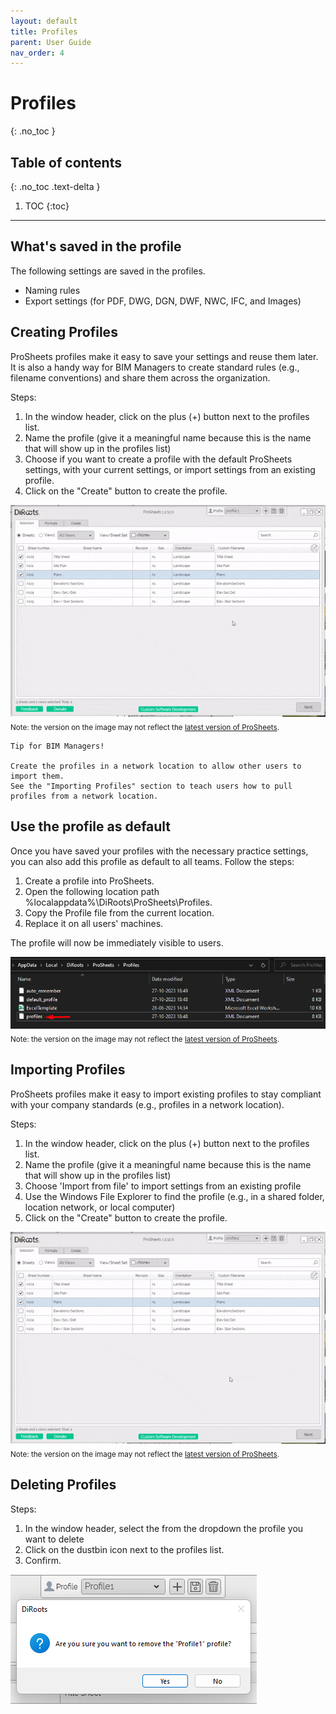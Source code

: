 ```yaml
---
layout: default
title: Profiles
parent: User Guide
nav_order: 4
---
```


# Profiles
{: .no_toc }

## Table of contents
{: .no_toc .text-delta }

1. TOC
{:toc}

---

## What's saved in the profile

The following settings are saved in the profiles.
- Naming rules
- Export settings (for PDF, DWG, DGN, DWF, NWC, IFC, and Images)

## Creating Profiles

ProSheets profiles make it easy to save your settings and reuse them later. It is also a handy way for BIM Managers to create standard rules (e.g., filename conventions) and share them across the organization.

Steps:
1. In the window header, click on the plus (+) button next to the profiles list.
2. Name the profile (give it a meaningful name because this is the name that will show up in the profiles list)
3. Choose if you want to create a profile with the default ProSheets settings, with your current settings, or import settings from an existing profile.
4. Click on the "Create" button to create the profile.

![ProSheets Creating profiles](../../assets/images/GIFs/Profiles/PS-Create-Profiles.gif)  
<sub>Note: the version on the image may not reflect the [latest version of ProSheets](https://diroots.com/revit-plugins/revit-to-pdf-dwg-dgn-dwf-nwc-ifc-and-images-with-prosheets/).</sub>

```
Tip for BIM Managers!  

Create the profiles in a network location to allow other users to import them.
See the "Importing Profiles" section to teach users how to pull profiles from a network location.
```

## Use the profile as default

Once you have saved your profiles with the necessary practice settings, you can also add this profile as default to all teams. Follow the steps:

1. Create a profile into ProSheets.
2. Open the following location path %localappdata%\DiRoots\ProSheets\Profiles.
3. Copy the Profile file from the current location.
4. Replace it on all users' machines.

The profile will now be immediately visible to users.

![ProSheets default profile](../../assets\images\GIFs\Profiles\thumbnail_image014.png)  
<sub>Note: the version on the image may not reflect the [latest version of ProSheets](https://diroots.com/revit-plugins/revit-to-pdf-dwg-dgn-dwf-nwc-ifc-and-images-with-prosheets/).</sub>

## Importing Profiles

ProSheets profiles make it easy to import existing profiles to stay compliant with your company standards (e.g., profiles in a network location).

Steps:
1. In the window header, click on the plus (+) button next to the profiles list.
2. Name the profile (give it a meaningful name because this is the name that will show up in the profiles list)
3. Choose 'Import from file' to import settings from an existing profile
4. Use the Windows File Explorer to find the profile (e.g., in a shared folder, location network, or local computer)
5. Click on the "Create" button to create the profile.

![ProSheets Importing profiles](../../assets/images/GIFs/Profiles/PS-Import-Profiles.gif)  
<sub>Note: the version on the image may not reflect the [latest version of ProSheets](https://diroots.com/revit-plugins/revit-to-pdf-dwg-dgn-dwf-nwc-ifc-and-images-with-prosheets/).</sub>

## Deleting Profiles

Steps:
1. In the window header, select the from the dropdown the profile you want to delete
2. Click on the dustbin icon next to the profiles list.
3. Confirm.

![ProSheets Deleting profiles](../../assets/images/PS-delete-profiles.png)  